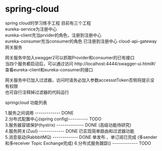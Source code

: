 # spring-cloud
spring cloud的学习练手工程
目前有三个工程  
eureka-service为注册中心  
eureka-client充当prvider的角色，注册到注册中心  
eureka-consumer充当consumer的角色 已注册到注册中心 
cloud-api-gateway   网关服务    
  
网关服务中加入swagger2可以抓取Provider和consumer的已有接口  
当四个服务都启动后，可以通过访问 http://localhost:4444/swagger-ui.html#/   
查看eureka-client和eureka-consumer的接口  
  
网关服务中已加入过滤器，访问时请务必加入参数accessstToken否侧将提示没有权限  
也可自行注释掉过滤器的代码运行 


springcloud 功能列表

1.服务之间调用              ------------- 	DONE  
2.分布式配置中心(spring config)----------   TODO   
3.服务器容错保护(hystrix)  --------------	DONE  (高级功能待研究)  
4.服务网关(Zuul)   			-------------   DONE  已实现简单路由和过滤器功能  
5.消息驱动(RabbbitMQ)  		-------------   DONE  单发布 、单订阅已完成 (多sender 和多receiver  Topic Exchange完成)
6.分布式服务跟踪()  		-------------	TODO


